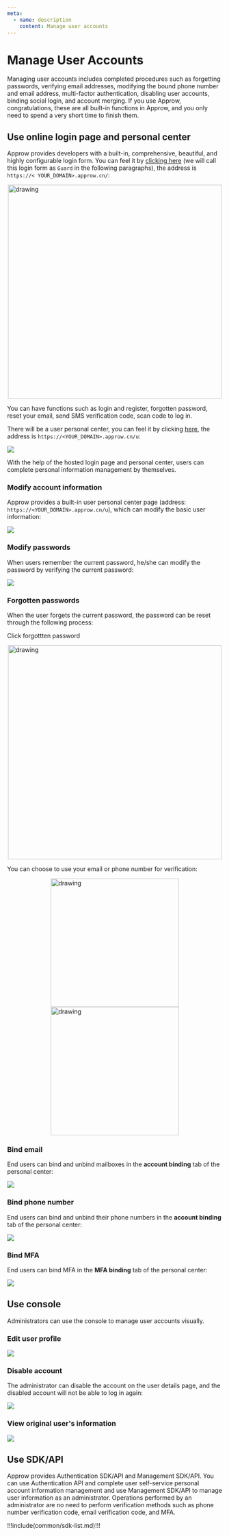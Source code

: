 ```yaml
---
meta:
  - name: description
    content: Manage user accounts
---
```


# Manage User Accounts

Managing user accounts includes completed procedures such as forgetting passwords, verifying email addresses, modifying the bound phone number and email address, multi-factor authentication, disabling user accounts, binding social login, and account merging. If you use Approw, congratulations, these are all built-in functions in Approw, and you only need to spend a very short time to finish them.

## Use online login page and personal center

Approw provides developers with a built-in, comprehensive, beautiful, and highly configurable login form. You can feel it by [clicking here](https://sample-sso.authing.cn/) (we will call this login form as `Guard` in the following paragraphs), the address is `https://< YOUR_DOMAIN>.approw.cn/`:

<img src="https://cdn.authing.cn/blog/20201019174920.png" alt="drawing" height="500" style="display:block;margin: 0 auto;"/>

You can have functions such as login and register, forgotten password, reset your email, send SMS verification code, scan code to log in. 

There will be a user personal center, you can feel it by clicking [here](https://sample-sso.authing.cn/u), the address is `https://<YOUR_DOMAIN>.approw.cn/u`:

![](https://cdn.authing.cn/blog/20201019175127.png)

With the help of the hosted login page and personal center, users can complete personal information management by themselves.

### Modify account information

Approw provides a built-in user personal center page (address: `https://<YOUR_DOMAIN>.approw.cn/u`), which can modify the basic user information:

![](https://cdn.authing.cn/blog/20201019175127.png)

### Modify passwords

When users remember the current password, he/she can modify the password by verifying the current password:

![](https://cdn.authing.cn/blog/20201019181257.png)

### Forgotten passwords

When the user forgets the current password, the password can be reset through the following process:

Click forgottten password

<img src="https://cdn.authing.cn/blog/20201019181634.png" alt="drawing" height="500" style="display:block;margin: 0 auto;"/>

You can choose to use your email or phone number for verification:

<img src="https://cdn.authing.cn/blog/20201019193540.png" alt="drawing" height="300" style="display:block;margin: 0 auto;"/>

<img src="https://cdn.authing.cn/blog/20201019193845.png" alt="drawing" height="300" style="display:block;margin: 0 auto;"/>

### Bind email

End users can bind and unbind mailboxes in the **account binding** tab of the personal center:

![](https://cdn.authing.cn/blog/20201019200112.png)

### Bind phone number

End users can bind and unbind their phone numbers in the **account binding** tab of the personal center:

![](https://cdn.authing.cn/blog/20201019200112.png)

### Bind MFA

End users can bind MFA in the **MFA binding** tab of the personal center:

![](https://cdn.authing.cn/blog/20201019200549.png)

## Use console 

Administrators can use the console to manage user accounts visually.

### Edit user profile

![](./images/Xnip2021-02-26_11-53-07.png)

### Disable account

The administrator can disable the account on the user details page, and the disabled account will not be able to log in again:

![](https://cdn.authing.cn/blog/20201019200707.png)

### View original user's information

![](./images/Xnip2021-02-26_11-53-56.png)

## Use SDK/API

Approw provides Authentication SDK/API and Management SDK/API. You can use Authentication API and complete user self-service personal account information management and use Management SDK/API to manage user information as an administrator. Operations performed by an administrator are no need to perform verification methods such as phone number verification code, email verification code, and MFA.

!!!include(common/sdk-list.md)!!!
